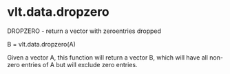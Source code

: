 # vlt.data.dropzero

  DROPZERO - return a vector with zeroentries dropped
 
  B = vlt.data.dropzero(A)
 
  Given a vector A, this function will return a vector B, which will have
  all non-zero entries of A but will exclude zero entries.
